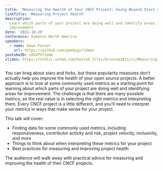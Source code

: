 ```yaml
---
title: 'Measuring the Health of Your CNCF Project: Going Beyond Stars and Forks'
linkTitle: 'Measuring Project Health'
description:
  Learn which parts of your project are doing well and identify areas for
  improvement
date: '2021-10-29'
conference: KubeCon North America
speakers:
  - name: Dawn Foster
    url: https://github.com/geekygirldawn
youtubeID: iO14TVtIemk
slides: https://static.sched.com/hosted_files/kccncna2021/cc/Measuring_Health_CNCF_Project.pdf
---
```


You can brag about stars and forks, but these popularity measures don’t actually
help you improve the health of your open source projects. A better approach is
to look at some commonly used metrics as a starting point for learning about
which parts of your project are doing well and identifying areas for
improvement. The challenge is that there are many possible metrics, so the real
value is in selecting the right metrics and interpreting them. Every CNCF
project is a little different, and you’ll need to interpret your metrics in ways
that make sense for your project.

This talk will cover:

- Finding data for some commonly used metrics, including responsiveness,
  contributor activity and risk, project velocity, inclusivity, and more
- Things to think about when interpreting these metrics for your project
- Best practices for measuring and improving project health

The audience will walk away with practical advice for measuring and improving
the health of their CNCF projects.
